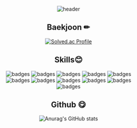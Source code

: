 <div align=center>
  
![header](https://capsule-render.vercel.app/api?type=slice&height=150&text=Hello&fontSize=50&rotate=10&fontAlign=90&fontAlignY=20&fontColor=FFFF&&color=0:F1F0AE,800:E9407A&desc=I'm%20Yaena&descSize=25&descAlign=90&descAlignY=40)<br>

## Baekjoon ✏
[![Solved.ac Profile](http://mazassumnida.wtf/api/v2/generate_badge?boj=yaena99)](https://solved.ac/yaena99/)

## Skills😊

![badges](https://img.shields.io/badge/HTML5-E34F26?style=for-the-badge&logo=HTML5&logoColor=white)
![badges](https://img.shields.io/badge/CSS3-1572B6?style=for-the-badge&logo=CSS3&logoColor=white)
![badges](https://img.shields.io/badge/Javascript-F7DF1E?style=for-the-badge&logo=JavaScript&logoColor=white)
![badges](https://img.shields.io/badge/Ajax-F7DF3E?style=for-the-badge&logo=Ajax&logoColor=white)
![badges](https://img.shields.io/badge/React-A7B901?style=for-the-badge&logo=React)<br/>
![badges](https://img.shields.io/badge/jQuery-4bbfc7?style=for-the-badge&logo=jQuery&logoColor=white)
![badges](https://img.shields.io/badge/Django-6868AC?style=for-the-badge&logo=Django&logoColor=white)
![badges](https://img.shields.io/badge/MySQL-B762B0?style=for-the-badge&logo=MySQL&logoColor=white)
![badges](https://img.shields.io/badge/Python-F47A9E?style=for-the-badge&logo=Python&logoColor=white)
![badges](https://img.shields.io/badge/Java-FF9860?style=for-the-badge&logo=Java)<br/>
![badges](https://img.shields.io/badge/Arduino-00979D?style=for-the-badge&logo=Arduino&logoColor=white)<br/>

## Github 😋
![Anurag's GitHub stats](https://github-readme-stats.vercel.app/api?username=yaena1223&show_icons=true&theme=radical)
</div>
